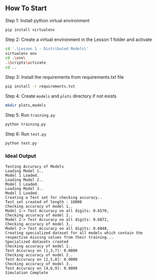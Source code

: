 ## How To Start

Step 1: Install python virtual environment
```bash
pip install virtualenv
```
Step 2: Create a virtual environment in the Lesson 1 folder and activate
```bash
cd '.\Lesson 1 - Distributed Models\'
virtualenv env
cd .\env\
.\Scripts\activate
cd ..
```

Step 3: Install the requirements from requirements.txt file
```bash
pip install -r requirements.txt
```

Step 4: Create `models` and `plots` directory if not exists
```bash
mkdir plots,models
```

Step 5: Run `training.py`
```bash
python training.py
```

Step 6: Run `test.py`
```bash
python test.py
```

### Ideal Output
```
Testing Accuracy of Models
Loading Model 1..
Model 1 Loaded.
Loading Model 2..
Model 1 Loaded.
Loading Model 3..
Model 1 Loaded.
Creating a Test set for checking accuracy..
Test set created of length : 10000
Checking accuracy of model 1..
Model 1-> Test Accuracy on all digits: 0.6570, 
Checking accuracy of model 2..
Model 2-> Test Accuracy on all digits: 0.6872, 
Checking accuracy of model 3..
Model 3-> Test Accuracy on all digits: 0.6848, 
Creating specialized dataset for all models which contain the respective missing values from their training...
Specialized datasets created
Checking accuracy of model 1..
Test Accuracy on [1,3,7]: 0.0000
Checking accuracy of model 2..
Test Accuracy on [2,5,8]: 0.0000
Checking accuracy of model 3..
Test Accuracy on [4,6,9]: 0.0000
Simulation Complete
```
